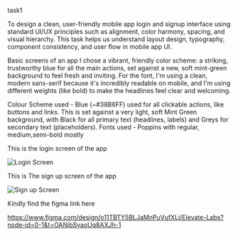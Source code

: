 task1

To design a clean, user-friendly mobile app login and signup interface using standard UI/UX principles such as alignment, color harmony, spacing, and visual hierarchy.
This task helps us understand layout design, typography, component consistency, and user flow in mobile app UI.

Basic screens of an app
I chose a vibrant, friendly color scheme: a striking, trustworthy blue for all the main actions, set against a new, soft mint-green background to feel fresh and inviting. For the font, I'm using a clean, modern sans-serif because it's incredibly readable on mobile, and I'm using different weights (like bold) to make the headlines feel clear and welcoming.

Colour Scheme used - Blue (~#38B6FF) used for all clickable actions, like buttons and links. This is set against a very light, soft Mint Green background, with Black for all primary text (headlines, labels) and Greys for secondary text (placeholders).
Fonts used - Poppins with regular, medium,semi-bold mostly

This is the login screen of the app

![Login Screen](https://github.com/user-attachments/assets/a84960f8-a4ce-4596-b65b-4159ae9d1300)

This is The sign up screen of the app

![Sign up Screen](https://github.com/user-attachments/assets/00d4f085-3cb2-4531-b6d3-387278ac7f64)

Kindly find the figma link here

https://www.figma.com/design/o11TBTY5BLJaMnPuVufXLj/Elevate-Labs?node-id=0-1&t=OANibSyaoUq8AXJh-1

